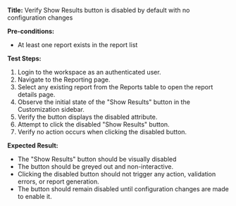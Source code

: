 **Title:** Verify Show Results button is disabled by default with no configuration changes

**Pre-conditions:**
* At least one report exists in the report list

**Test Steps:**
1. Login to the workspace as an authenticated user.
2. Navigate to the Reporting page.
3. Select any existing report from the Reports table to open the report details page.
4. Observe the initial state of the "Show Results" button in the Customization sidebar.
5. Verify the button displays the disabled attribute.
6. Attempt to click the disabled "Show Results" button.
7. Verify no action occurs when clicking the disabled button.

**Expected Result:**
* The "Show Results" button should be visually disabled 
* The button should be greyed out and non-interactive.
* Clicking the disabled button should not trigger any action, validation errors, or report generation.
* The button should remain disabled until configuration changes are made to enable it.